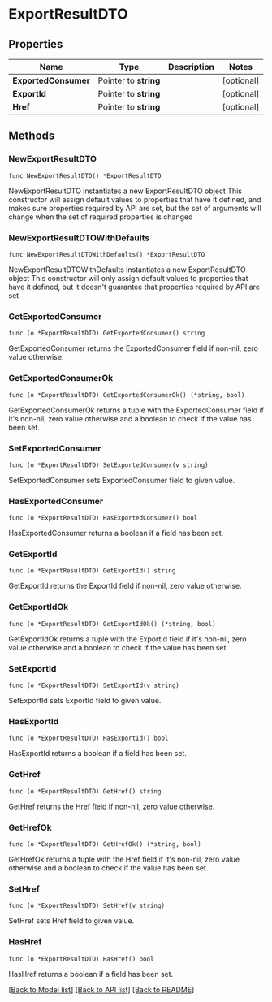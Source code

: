 # ExportResultDTO

## Properties

Name | Type | Description | Notes
------------ | ------------- | ------------- | -------------
**ExportedConsumer** | Pointer to **string** |  | [optional] 
**ExportId** | Pointer to **string** |  | [optional] 
**Href** | Pointer to **string** |  | [optional] 

## Methods

### NewExportResultDTO

`func NewExportResultDTO() *ExportResultDTO`

NewExportResultDTO instantiates a new ExportResultDTO object
This constructor will assign default values to properties that have it defined,
and makes sure properties required by API are set, but the set of arguments
will change when the set of required properties is changed

### NewExportResultDTOWithDefaults

`func NewExportResultDTOWithDefaults() *ExportResultDTO`

NewExportResultDTOWithDefaults instantiates a new ExportResultDTO object
This constructor will only assign default values to properties that have it defined,
but it doesn't guarantee that properties required by API are set

### GetExportedConsumer

`func (o *ExportResultDTO) GetExportedConsumer() string`

GetExportedConsumer returns the ExportedConsumer field if non-nil, zero value otherwise.

### GetExportedConsumerOk

`func (o *ExportResultDTO) GetExportedConsumerOk() (*string, bool)`

GetExportedConsumerOk returns a tuple with the ExportedConsumer field if it's non-nil, zero value otherwise
and a boolean to check if the value has been set.

### SetExportedConsumer

`func (o *ExportResultDTO) SetExportedConsumer(v string)`

SetExportedConsumer sets ExportedConsumer field to given value.

### HasExportedConsumer

`func (o *ExportResultDTO) HasExportedConsumer() bool`

HasExportedConsumer returns a boolean if a field has been set.

### GetExportId

`func (o *ExportResultDTO) GetExportId() string`

GetExportId returns the ExportId field if non-nil, zero value otherwise.

### GetExportIdOk

`func (o *ExportResultDTO) GetExportIdOk() (*string, bool)`

GetExportIdOk returns a tuple with the ExportId field if it's non-nil, zero value otherwise
and a boolean to check if the value has been set.

### SetExportId

`func (o *ExportResultDTO) SetExportId(v string)`

SetExportId sets ExportId field to given value.

### HasExportId

`func (o *ExportResultDTO) HasExportId() bool`

HasExportId returns a boolean if a field has been set.

### GetHref

`func (o *ExportResultDTO) GetHref() string`

GetHref returns the Href field if non-nil, zero value otherwise.

### GetHrefOk

`func (o *ExportResultDTO) GetHrefOk() (*string, bool)`

GetHrefOk returns a tuple with the Href field if it's non-nil, zero value otherwise
and a boolean to check if the value has been set.

### SetHref

`func (o *ExportResultDTO) SetHref(v string)`

SetHref sets Href field to given value.

### HasHref

`func (o *ExportResultDTO) HasHref() bool`

HasHref returns a boolean if a field has been set.


[[Back to Model list]](../README.md#documentation-for-models) [[Back to API list]](../README.md#documentation-for-api-endpoints) [[Back to README]](../README.md)


